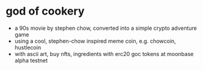 # god of cookery

- a 90s movie by stephen chow, converted into a simple crypto adventure game
- using a cool, stephen-chow inspired meme coin, e.g. chowcoin, hustlecoin
- with ascii art, buy nfts, ingredients with erc20 goc tokens at moonbase alpha testnet 
